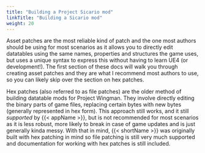 ```yaml
---
title: "Building a Project Sicario mod"
linkTitle: "Building a Sicario mod"
weight: 20
---
```


Asset patches are the most reliable kind of patch and the one most authors should be using for most scenarios as it allows you to directly edit datatables using the same names, properties and structures the game uses, but uses a unique syntax to express this without having to learn UE4 (or development!). The first section of these docs will walk you through creating asset patches and they are what I recommend most authors to use, so you can likely skip over the section on hex patches.

Hex patches (also referred to as file patches) are the older method of building datatable mods for Project Wingman. They involve directly editing the binary parts of game files, replacing certain bytes with new bytes (generally represented in hex form). This approach still works, and it still _supported_ by {{< appName >}}, but is not recommended for most scenarios as it is less robust, more likely to break in case of game updates and is just generally kinda messy. With that in mind, {{< shortName >}} was originally built with hex patching in mind so file patching is still very much supported and documentation for working with hex patches is still included.